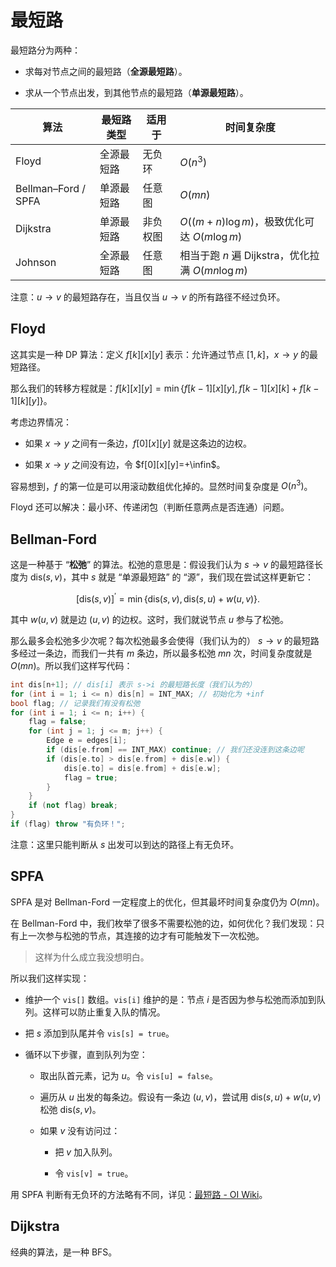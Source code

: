 # 最短路

最短路分为两种：

- 求每对节点之间的最短路（**全源最短路**）。

- 求从一个节点出发，到其他节点的最短路（**单源最短路**）。

| 算法                  | 最短路类型 | 适用于  | 时间复杂度                                  |
| ------------------- | ----- | ---- | -------------------------------------- |
| Floyd               | 全源最短路 | 无负环  | $O(n^3)$                               |
| Bellman–Ford / SPFA | 单源最短路 | 任意图  | $O(mn)$                                |
| Dijkstra            | 单源最短路 | 非负权图 | $O((m+n)\log m)$，极致优化可达 $O(m\log m)$   |
| Johnson             | 全源最短路 | 任意图  | 相当于跑 $n$ 遍 Dijkstra，优化拉满 $O(mn\log m)$ |

注意：$u\to v$ 的最短路存在，当且仅当 $u\to v$ 的所有路径不经过负环。

## Floyd

这其实是一种 DP 算法：定义 $f[k][x][y]$ 表示：允许通过节点 $[1,k]$，$x\to y$ 的最短路径。

那么我们的转移方程就是：$f[k][x][y]=\min\{f[k-1][x][y],f[k-1][x][k]+f[k-1][k][y]\}$。

考虑边界情况：

- 如果 $x\to y$ 之间有一条边，$f[0][x][y]$ 就是这条边的边权。

- 如果 $x\to y$ 之间没有边，令 $f[0][x][y]=+\infin$。

容易想到，$f$ 的第一位是可以用滚动数组优化掉的。显然时间复杂度是 $O(n^3)$。

Floyd 还可以解决：最小环、传递闭包（判断任意两点是否连通）问题。

## Bellman-Ford

这是一种基于 “**松弛**” 的算法。松弛的意思是：假设我们认为 $s\to v$ 的最短路径长度为 $\text{dis}(s,v)$，其中 $s$ 就是 “单源最短路” 的 “源”，我们现在尝试这样更新它：

$$
[\text{dis}(s,v)]^\prime=\min\{\text{dis}(s,v),\text{dis}(s,u)+w(u,v)\}.
$$

其中 $w(u,v)$ 就是边 $(u,v)$ 的边权。这时，我们就说节点 $u$ 参与了松弛。

那么最多会松弛多少次呢？每次松弛最多会使得（我们认为的） $s\to v$ 的最短路多经过一条边，而我们一共有 $m$ 条边，所以最多松弛 $mn$ 次，时间复杂度就是 $O(mn)$。所以我们这样写代码：

```cpp
int dis[n+1]; // dis[i] 表示 s->i 的最短路长度（我们认为的）
for (int i = 1; i <= n) dis[n] = INT_MAX; // 初始化为 +inf
bool flag; // 记录我们有没有松弛
for (int i = 1; i <= n; i++) {
    flag = false;
    for (int j = 1; j <= m; j++) {
        Edge e = edges[i];
        if (dis[e.from] == INT_MAX) continue; // 我们还没连到这条边呢
        if (dis[e.to] > dis[e.from] + dis[e.w]) {
            dis[e.to] = dis[e.from] + dis[e.w];
            flag = true;
        }
    }
    if (not flag) break;
}
if (flag) throw "有负环！";
```

注意：这里只能判断从 $s$ 出发可以到达的路径上有无负环。

## SPFA

SPFA 是对 Bellman-Ford 一定程度上的优化，但其最坏时间复杂度仍为 $O(mn)$。

在 Bellman-Ford 中，我们枚举了很多不需要松弛的边，如何优化？我们发现：只有上一次参与松弛的节点，其连接的边才有可能触发下一次松弛。

> 这样为什么成立我没想明白。

所以我们这样实现：

- 维护一个 `vis[]` 数组。`vis[i]` 维护的是：节点 $i$ 是否因为参与松弛而添加到队列。这样可以防止重复入队的情况。

- 把 $s$ 添加到队尾并令 `vis[s] = true`。

- 循环以下步骤，直到队列为空：
  
  - 取出队首元素，记为 $u$。令 `vis[u] = false`。
  
  - 遍历从 $u$ 出发的每条边。假设有一条边 $(u,v)$，尝试用 $\text{dis}(s,u)+w(u,v)$ 松弛 $\text{dis}(s,v)$。
  
  - 如果 $v$ 没有访问过：
    
    - 把 $v$ 加入队列。
    
    - 令 `vis[v] = true`。

用 SPFA 判断有无负环的方法略有不同，详见：[最短路 - OI Wiki](https://oi-wiki.org/graph/shortest-path/#%E9%98%9F%E5%88%97%E4%BC%98%E5%8C%96spfa)。

## Dijkstra

经典的算法，是一种 BFS。
